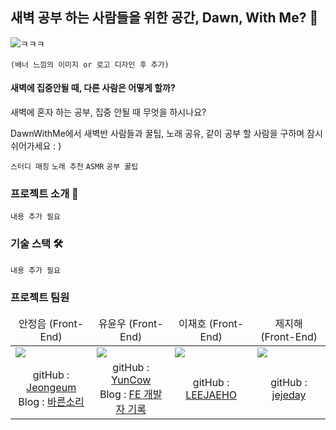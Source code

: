 ## 새벽 공부 하는 사람들을 위한 공간, Dawn, With Me? 🌙


![ㅋㅋㅋ](https://user-images.githubusercontent.com/100748721/204194115-695a34c9-00e8-492e-87e5-f99ca1f34c5d.jpg)


`(배너 느낌의 이미지 or 로고 디자인 후 추가)`

#### 새벽에 집중안될 때, 다른 사람은 어떻게 할까?

새벽에 혼자 하는 공부, 집중 안될 때 무엇을 하시나요?

DawnWithMe에서 새벽반 사람들과 꿀팁, 노래 공유, 같이 공부 할 사람을 구하며 잠시 쉬어가세요 : )

`스터디 매칭` `노래 추천` `ASMR` `공부 꿀팁`

### 프로젝트 소개 👋

`내용 추가 필요`

### 기술 스택 🛠

`내용 추가 필요`

### 프로젝트 팀원

<table>
  <thead>
    <tr style='text-align:center'>
      <td>안정음 (Front-End)</td>
      <td>유윤우 (Front-End)</td>
      <td>이재호 (Front-End)</td>
      <td>제지해 (Front-End)</td>
    </tr>
  </thead>
  <tbody>
    <tr>
      <td><img src='https://avatars.githubusercontent.com/u/77143425?v=4' /></td>
      <td><img src='https://avatars.githubusercontent.com/u/100748721?v=4' /></td>
      <td><img src='https://avatars.githubusercontent.com/u/110362730?v=4' /></td>
      <td><img src='https://avatars.githubusercontent.com/u/99248204?v=4' /></td>
    </tr>
    <tr style='text-align:center'>
      <td>
      gitHub : <a href='https://github.com/Jeongeum'>Jeongeum</a><br/>
      Blog : <a href='https://jeongeum1202.tistory.com/'>바른소리</a>
      </td>
      <td>
      gitHub : <a href='https://github.com/yunwoo-yu'>YunCow</a><br/>
      Blog : <a href='https://frontend-development.tistory.com/'>FE 개발자 기록</a>
      </td>
      <td>
      gitHub : <a href='https://github.com/STRONGSHARK'>LEEJAEHO</a><br/>
      </td>
      <td>
      gitHub : <a href='https://github.com/jejeday'>jejeday</a><br/>
      </td>
    </tr>
  </tbody>
</table>
